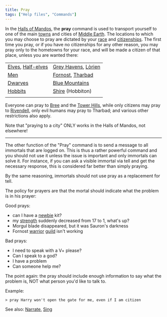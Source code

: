 ```yaml
---
title: Pray
tags: ["Help files", "Commands"]
---
```

In the [Halls of Mandos](Halls_of_Mandos "wikilink"), the **pray**
command is used to transport yourself to one of the main
[towns](town "wikilink") and cities of [Middle
Earth](Middle_Earth "wikilink"). The locations to which you may choose
to pray are dictated by your [race](race "wikilink") and
[citizenships](citizen "wikilink"). The first time you pray, or if you
have no citizenships for any other reason, you may pray only to the
hometowns for your race, and will be made a citizen of that place,
unless you are wanted there:

|                                                            |                                                                        |
|------------------------------------------------------------|------------------------------------------------------------------------|
| [Elves](Elf "wikilink"), [Half-elves](Half-elf "wikilink") | [Grey Havens](Grey_Havens "wikilink"), [Lòrien](Lothlórien "wikilink") |
| [Men](Man "wikilink")                                      | [Fornost](Fornost "wikilink"), [Tharbad](Tharbad "wikilink")           |
| [Dwarves](Dwarf "wikilink")                                | [Blue Mountains](Blue_Mountains "wikilink")                            |
| [Hobbits](Hobbit "wikilink")                               | [Shire](Shire "wikilink") (Hobbiton)                                   |
|                                                            |                                                                        |

Everyone can pray to [Bree](Bree "wikilink") and the [Tower
Hills](Tower_Hills "wikilink"), while only citizens may pray to
[Rivendell](Rivendell "wikilink"), only evil humans may pray to Tharbad;
and various other restrictions also apply.

Note that "praying to a city" ONLY works in the Halls of Mandos, not
elsewhere!

------------------------------------------------------------------------

The other function of the "Pray" command is to send a message to all
immortals that are logged on. This is thus a rather powerful command and
you should not use it unless the issue is important and only immortals
can solve it. For instance, if you can ask a visible immortal via tell
and get the necessary response, this is considered far better than
simply praying.

By the same reasoning, immortals should not use pray as a replacement
for tell.

The policy for prayers are that the mortal should indicate what the
problem is in his prayer:

Good prays:

- can I have a [newbie](newbie "wikilink") kit?
- my [strength](strength "wikilink") suddenly decreased from 17 to 1,
  what's up?
- Morgul blade disappeared, but it was Sauron's darkness
- Fornost [warrior](warrior "wikilink") [guild](guild "wikilink") isn't
  working

Bad prays:

- I need to speak with a V+ please?
- Can I speak to a god?
- I have a problem
- Can someone help me?

The point again: the pray should include enough information to say what
the problem is, NOT what person you'd like to talk to.

Example:

`> pray Harry won't open the gate for me, even if I am citizen`

See also: [Narrate](Narrate "wikilink"), [Sing](Sing "wikilink")
